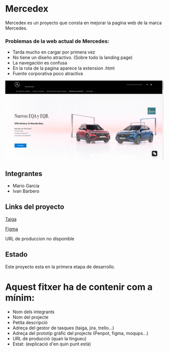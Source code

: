 # Mercedex
Mercedex es un proyecto que consta en mejorar la pagina web de la marca Mercedes.

### Problemas de la web actual de Mercedes:
 * Tarda mucho en cargar por primera vez
 * No tiene un diseño atractivo. (Sobre todo la landing page)
 * La navegación es confusa
 * En la ruta de la pagina aparece la extension .html
 * Fuente corporativa poco atractiva

 ![Imagen de la pagina web actual de Mercedes](./landing%20mercedes.PNG)

## Integrantes
 * Mario Garcia
 * Ivan Barbero

## Links del proyecto
[Taiga](https://tree.taiga.io/project/ivanbs-transversal_03_mercedes/timeline)

[Figma](https://www.figma.com/file/0yvh7z2wzPzCndx9s8bsh3/Mercedes?type=design&node-id=2-2&mode=design&t=pyvG2NOEjiKfof8t-0)

URL de produccion no disponible

## Estado
Este proyecto esta en la primera etapa de desarrollo. 

# Aquest fitxer ha de contenir com a mínim:
 * Nom dels integrants
 * Nom del projecte
 * Petita descripció
 * Adreça del gestor de tasques (taiga, jira, trello...)
 * Adreça del prototip gràfic del projecte (Penpot, figma, moqups...)
 * URL de producció (quan la tingueu)
 * Estat: (explicació d'en quin punt està)


